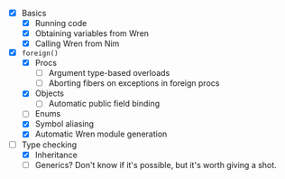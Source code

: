 - [x] Basics
  - [x] Running code
  - [x] Obtaining variables from Wren
  - [x] Calling Wren from Nim
- [x] `foreign()`
  - [x] Procs
    - [ ] Argument type-based overloads
    - [ ] Aborting fibers on exceptions in foreign procs
  - [x] Objects
    - [ ] Automatic public field binding
  - [ ] Enums
  - [x] Symbol aliasing
  - [x] Automatic Wren module generation
- [ ] Type checking
  - [x] Inheritance
  - [ ] Generics?
    Don't know if it's possible, but it's worth giving a shot.
